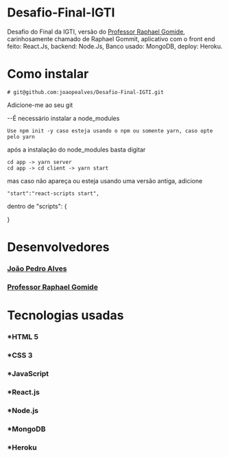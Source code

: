 # Desafio-Final-IGTI

Desafio do Final da IGTI, versão do [Professor Raphael Gomide](https://github.com/rrgomide), carinhosamente chamado de Raphael Gommit, aplicativo com o front end feito: React.Js, backend: Node.Js, Banco usado: MongoDB, deploy: Heroku.<br>

# Como instalar

    # git@github.com:joaopealves/Desafio-Final-IGTI.git

Adicione-me ao seu git

--É necessário instalar a node_modules

    Use npm init -y caso esteja usando o npm ou somente yarn, caso opte pelo yarn

após a instalação do node_modules basta digitar

    cd app -> yarn server
    cd app -> cd client -> yarn start

mas caso não apareça ou esteja usando uma versão antiga, adicione

    "start":"react-scripts start",

dentro de "scripts": {

}

# Desenvolvedores

### [João Pedro Alves](https://github.com/joaopealves)

### [Professor Raphael Gomide](https://github.com/rrgomide)

# Tecnologias usadas

### \*HTML 5

### \*CSS 3

### \*JavaScript

### \*React.js

### \*Node.js

### \*MongoDB

### \*Heroku
